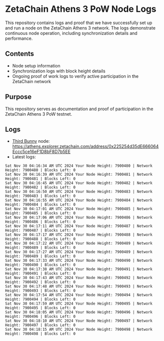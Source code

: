 # ZetaChain Athens 3 PoW Node Logs
This repository contains logs and proof that we have successfully set up and run a node on the ZetaChain Athens 3 network. The logs demonstrate continuous node operation, including synchronization details and performance.

## Contents
- Node setup information
- Synchronization logs with block height details
- Ongoing proof of work logs to verify active participation in the ZetaChain network

## Purpose
This repository serves as documentation and proof of participation in the ZetaChain Athens 3 PoW testnet.

## Logs

- [Third Bunny](https://thirdbunny.xyz/) node: https://athens.explorer.zetachain.com/address/0x225254d35dE666064Eccc5ce16eF1D8bF8D7b5EE
- Latest logs:
```
Sat Nov 30 04:16:34 AM UTC 2024 Your Node Height: 7900480 | Network Height: 7900480 | Blocks Left: 0
Sat Nov 30 04:16:39 AM UTC 2024 Your Node Height: 7900481 | Network Height: 7900481 | Blocks Left: 0
Sat Nov 30 04:16:45 AM UTC 2024 Your Node Height: 7900482 | Network Height: 7900482 | Blocks Left: 0
Sat Nov 30 04:16:50 AM UTC 2024 Your Node Height: 7900483 | Network Height: 7900483 | Blocks Left: 0
Sat Nov 30 04:16:55 AM UTC 2024 Your Node Height: 7900484 | Network Height: 7900484 | Blocks Left: 0
Sat Nov 30 04:17:01 AM UTC 2024 Your Node Height: 7900485 | Network Height: 7900485 | Blocks Left: 0
Sat Nov 30 04:17:06 AM UTC 2024 Your Node Height: 7900486 | Network Height: 7900486 | Blocks Left: 0
Sat Nov 30 04:17:11 AM UTC 2024 Your Node Height: 7900487 | Network Height: 7900487 | Blocks Left: 0
Sat Nov 30 04:17:17 AM UTC 2024 Your Node Height: 7900488 | Network Height: 7900488 | Blocks Left: 0
Sat Nov 30 04:17:22 AM UTC 2024 Your Node Height: 7900489 | Network Height: 7900489 | Blocks Left: 0
Sat Nov 30 04:17:27 AM UTC 2024 Your Node Height: 7900489 | Network Height: 7900489 | Blocks Left: 0
Sat Nov 30 04:17:33 AM UTC 2024 Your Node Height: 7900490 | Network Height: 7900490 | Blocks Left: 0
Sat Nov 30 04:17:38 AM UTC 2024 Your Node Height: 7900491 | Network Height: 7900491 | Blocks Left: 0
Sat Nov 30 04:17:43 AM UTC 2024 Your Node Height: 7900492 | Network Height: 7900492 | Blocks Left: 0
Sat Nov 30 04:17:48 AM UTC 2024 Your Node Height: 7900493 | Network Height: 7900493 | Blocks Left: 0
Sat Nov 30 04:17:54 AM UTC 2024 Your Node Height: 7900494 | Network Height: 7900494 | Blocks Left: 0
Sat Nov 30 04:17:59 AM UTC 2024 Your Node Height: 7900495 | Network Height: 7900495 | Blocks Left: 0
Sat Nov 30 04:18:05 AM UTC 2024 Your Node Height: 7900496 | Network Height: 7900496 | Blocks Left: 0
Sat Nov 30 04:18:10 AM UTC 2024 Your Node Height: 7900497 | Network Height: 7900497 | Blocks Left: 0
Sat Nov 30 04:18:15 AM UTC 2024 Your Node Height: 7900498 | Network Height: 7900498 | Blocks Left: 0
```
